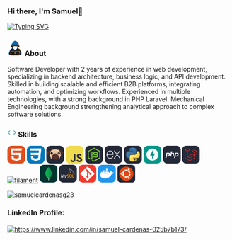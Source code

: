 ### Hi there, I'm Samuel👋

<a href="https://git.io/typing-svg"><img src="https://readme-typing-svg.demolab.com?font=cascadia+code&weight=200&size=19&pause=1000&color=000000&random=false&width=435&lines=Mechanical+Engineer+%26+Software+Engineer" alt="Typing SVG" /></a>

### <img src="./assets/hacker.gif" width="35" alt="About" /> **About**
<p>Software Developer with 2 years of experience in web development, specializing in backend architecture, business logic, and API development. Skilled in building scalable and efficient B2B platforms, integrating automation, and optimizing workflows. Experienced in multiple technologies, with a strong background in PHP Laravel. Mechanical Engineering background strengthening analytical approach to complex software solutions.</p>

### <img src="./assets/code-element.gif" width="20" alt="Skills" />  **Skills**
<!--<h3 align="left">Skills:</h3>-->
<p align="left"> 
  <a href="https://www.w3.org/html/" target="_blank" rel="noreferrer"> <img src="https://github.com/tandpfun/skill-icons/blob/main/icons/HTML.svg" alt="html5" width="40" height="40"/></a> 
  <a href="https://www.w3schools.com/css/" target="_blank" rel="noreferrer"> <img src="https://github.com/tandpfun/skill-icons/blob/main/icons/CSS.svg" alt="css3" width="40" height="40"/></a>
  <a href="https://pugjs.org/api/getting-started.html" target="_blank" rel="noreferrer"> <img src="https://github.com/tandpfun/skill-icons/blob/main/icons/Pug-Dark.svg" alt="pug" width="40" height="40"/></a>
  <a href="https://developer.mozilla.org/en-US/docs/Web/JavaScript" target="_blank" rel="noreferrer"> <img src="https://github.com/tandpfun/skill-icons/blob/main/icons/JavaScript.svg" alt="javascript" width="40" height="40"/></a> 
  <a href="https://nodejs.org" target="_blank" rel="noreferrer"> <img src="https://github.com/tandpfun/skill-icons/blob/main/icons/NodeJS-Dark.svg" alt="nodejs" width="40" height="40"/></a> 
  <a href="https://expressjs.com" target="_blank" rel="noreferrer"> <img src="https://github.com/tandpfun/skill-icons/blob/main/icons/ExpressJS-Dark.svg" alt="express" width="40" height="40"/></a>
  <a href="https://www.python.org/" target="_blank" rel="noreferrer"> <img src="https://github.com/tandpfun/skill-icons/blob/main/icons/Python-Dark.svg" alt="python" width="40" height="40"/></a>
  <a href="https://fastapi.tiangolo.com/" target="_blank" rel="noreferrer"> <img src="https://github.com/tandpfun/skill-icons/blob/main/icons/FastAPI.svg" alt="python" width="40" height="40"/></a>
  <a href="https://www.php.net" target="_blank" rel="noreferrer"> <img src="https://github.com/tandpfun/skill-icons/blob/main/icons/PHP-Dark.svg" alt="php" width="40" height="40"/></a> 
  <a href="https://laravel.com/" target="_blank" rel="noreferrer"> <img src="https://github.com/tandpfun/skill-icons/blob/main/icons/Laravel-Dark.svg" alt="laravel" width="40" height="40"/></a> 
  <a href="https://filamentphp.com/"><img src="https://filamentphp.com/favicon/favicon.ico?v=w1dBNxT7Wg" alt="filament" width="40" height="40"></a>
  <a href="https://www.mongodb.com/" target="_blank" rel="noreferrer"> <img src="https://github.com/tandpfun/skill-icons/blob/main/icons/MongoDB.svg" alt="mongodb" width="40" height="40"/></a>
  <a href="https://www.mysql.com/" target="_blank" rel="noreferrer"> <img src="https://github.com/tandpfun/skill-icons/blob/main/icons/MySQL-Dark.svg" alt="mysql" width="40" height="40"/></a>
  <a href="https://git-scm.com/" target="_blank" rel="noreferrer"> <img src="https://github.com/tandpfun/skill-icons/blob/main/icons/Git.svg" alt="git" width="40" height="40"/></a>
  <a href="https://www.docker.com/" target="_blank" rel="noreferrer"> <img src="https://github.com/tandpfun/skill-icons/blob/main/icons/Docker.svg" alt="git" width="40" height="40"/></a>
  <a href="https://ubuntu.com/" target="_blank" rel="noreferrer"> <img src="https://github.com/tandpfun/skill-icons/blob/main/icons/Ubuntu-Dark.svg" alt="git" width="40" height="40"/></a>
</p>

<!--<p><img align="center" src="https://github-readme-stats.vercel.app/api/top-langs?username=samuelcardenasg23&show_icons=true&locale=en&layout=compact" alt="samuelcardenasg23" /></p>-->

<p><img align="center" src="https://github-readme-stats.vercel.app/api/top-langs?username=samuelcardenasg23&theme=tokyonight&show_icons=true&locale=en&layout=compact" alt="samuelcardenasg23" /></p>

<h3 align="left">LinkedIn Profile:</h3>
<p align="left">
<a href="https://www.linkedin.com/in/samuel-cardenas-025b7b173/" target="blank"><img align="center" src="https://raw.githubusercontent.com/rahuldkjain/github-profile-readme-generator/master/src/images/icons/Social/linked-in-alt.svg" alt="https://www.linkedin.com/in/samuel-cardenas-025b7b173/" height="30" width="40" /></a>
</p>
